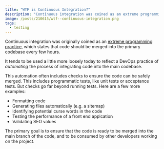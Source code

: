```yaml
---
title: "WTF is Continuous Integration?"
description: "Continuous integration was coined as an extreme programming practice, but is used more loosely today."
image: /posts/210615/wtf--continuous-integration.png
tags:
  - testing
---
```


Continuous integration was originally coined as an [extreme programming practice](http://www.extremeprogramming.org/rules/integrateoften.html), which states that code should be merged into the primary codebase every few hours.

It tends to be used a little more loosely today to reflect a DevOps practice of _automating_ the process of integrating code into the main codebase.

This automation often includes checks to ensure the code can be safely merged. This includes programmatic tests, like unit tests or acceptance tests. But checks go far beyond running tests. Here are a few more examples:

- Formatting code
- Generating files automatically (e.g. a sitemap)
- Identifying potential curse words in the code
- Testing the performance of a front end applcation
- Validating SEO values

The primary goal is to ensure that the code is ready to be merged into the main branch of the code, and to be consumed by other developers working on the project.

